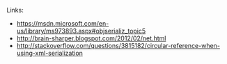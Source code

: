Links:

- https://msdn.microsoft.com/en-us/library/ms973893.aspx#objserializ_topic5
- http://brain-sharper.blogspot.com/2012/02/net.html
- http://stackoverflow.com/questions/3815182/circular-reference-when-using-xml-serialization
